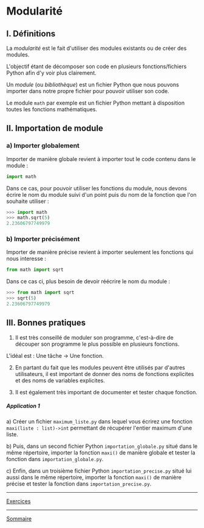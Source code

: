 # Modularité

## I. Définitions

La *modularité* est le fait d'utiliser des modules existants ou de créer des modules.

L'objectif étant de décomposer son code en plusieurs fonctions/fichiers Python afin d'y voir plus clairement.

Un *module* (ou *bibliothèque*) est un fichier Python que nous pouvons importer dans notre propre fichier pour pouvoir utiliser son code.

Le module `math` par exemple est un fichier Python mettant à disposition toutes les fonctions mathématiques.

## II. Importation de module

### a) Importer globalement

Importer de manière globale revient à importer tout le code contenu dans le module :

```python
import math
```

Dans ce cas, pour pouvoir utiliser les fonctions du module, nous devons écrire le nom du module suivi d'un point puis du nom de la fonction que l'on souhaite utiliser :

```python
>>> import math
>>> math.sqrt(5)
2.23606797749979
```

### b) Importer précisément

Importer de manière précise revient à importer seulement les fonctions qui nous interesse :

```python
from math import sqrt
```

Dans ce cas ci, plus besoin de devoir réécrire le nom du module :

```python
>>> from math import sqrt
>>> sqrt(5)
2.23606797749979
```

## III. Bonnes pratiques

1. Il est très conseillé de moduler son programme, c'est-à-dire de découper son programme le plus possible en plusieurs fonctions.

L'idéal est : Une tâche -> Une fonction.

2. En partant du fait que les modules peuvent être utilisés par d'autres utilisateurs, il est important de donner des noms de fonctions explicites et des noms de variables explicites.

3. Il est également très important de documenter et tester chaque fonction.

##### Application 1

a) Créer un fichier `maximum_liste.py` dans lequel vous écrirez une fonction `maxi(liste : list)->int` permettant de récupérer l'entier maximum d'une liste.

b) Puis, dans un second fichier Python `importation_globale.py` situé dans le même répertoire, importer la fonction `maxi()` de manière globale et tester la fonction dans `importation_globale.py`.

c) Enfin, dans un troisième fichier Python `importation_precise.py` situé lui aussi dans le même répertoire, importer la fonction `maxi()` de manière précise et tester la fonction dans `importation_precise.py`.

_______

[Exercices](./Exercices/Exercices_modularite.md)

_______

[Sommaire](./../README.md)